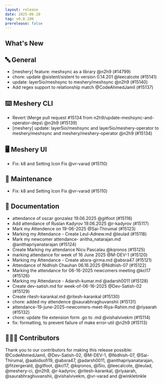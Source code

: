 ```yaml
---
layout: release
date: 2025-06-20
tag: v0.8.106
prerelease: false
---
```


## What's New
## 🔤 General
- \[meshery\] feature: meshsync as a library @n2h9 (#14799)
- chore: update @sistent/sistent to version 0.14.201 @leecalcote (#15141)
- update: layer5io/meshsync to meshery/meshsync @n2h9 (#15140)
- Add regex support to relationship match @CodeAhmedJamil (#15137)

## ⌨️ Meshery CLI

- Revert \Merge pull request #15134 from n2h9/update-meshsync-and-operator-deps\ @n2h9 (#15139)
- \[meshery\] update: layer5io/meshsync and layer5io/meshery-operator to meshery/meshsync and meshery/meshery-operator @n2h9 (#15134)

## 🖥 Meshery UI

- Fix: k8 and Setting Icon Fix @vr-varad (#15110)

## 🧰 Maintenance

- Fix: k8 and Setting Icon Fix @vr-varad (#15110)

## 📖 Documentation

- attendance of oscar gonzalez 19.06.2025 @gitfoot (#15116)
- Add attendance of Ruslan Kadyrov 19.06.2025 @r-kadyrov (#15117)
- Mark my Attendence on 19-06-2025 @Sai-Thirumal (#15123)
- Marking my Attendance - Create Leul-Adnew.md @leulad (#15118)
- Mark my newcomer attendance- anitha_natarajan.md @anithapriyanatarajan (#15124)
- Create Marking my attendance Nicu Pascalau @kqronos (#15125)
- marking attendance for week of 16 June 2025 @M-DEV-1 (#15120)
- Marking my Attendance - Create absra-girma.md @absra47 (#15121)
- Attendance of Nidhish Chauhan 06.16.2025 @Nidhish-07 (#15122)
- Marking the attendance for 06-16-2025 newcomers meeting @kcl17 (#15126)
-  Marking my Attendance - Adarsh-kumar.md  @adarsh0011 (#15128)
- Create dev-satish.md for week-of-06-16-2025 @Dev-Satish-02 (#15129)
- Create ritesh-karankal.md @ritesh-karankal (#15130)
- chore: added my attendence @saurabhraghuvanshii (#15131)
- attendance-19-june-2025-newcomers-meet-Riya-Rahim.md @riyaarah (#15132)
- chore: update file extension form .go to .md @vishalvivekm (#15114)
- fix: formatting, to prevent failure of make error-util @n2h9 (#15113)

## 👨🏽‍💻 Contributors

Thank you to our contributors for making this release possible:
@CodeAhmedJamil, @Dev-Satish-02, @M-DEV-1, @Nidhish-07, @Sai-Thirumal, @aabidsofi19, @absra47, @adarsh0011, @anithapriyanatarajan, @fitzergerald, @gitfoot, @kcl17, @kqronos, @l5io, @leecalcote, @leulad, @meshery-ci, @n2h9, @r-kadyrov, @ritesh-karankal, @riyaarah, @saurabhraghuvanshii, @vishalvivekm, @vr-varad and @winkletinkle

